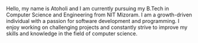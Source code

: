 Hello, my name is Atoholi and I am currently pursuing my B.Tech in Computer Science and Engineering from NIT Mizoram. I am a growth-driven individual with a passion for software development and programming. I enjoy working on challenging projects and constantly strive to improve my skills and knowledge in the field of computer science. 
<!---
AtoholiChisho/AtoholiChisho is a ✨ special ✨ repository because its `README.md` (this file) appears on your GitHub profile.
You can click the Preview link to take a look at your changes.
--->
